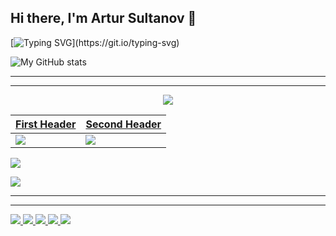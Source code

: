 ## Hi there, I'm Artur Sultanov 👋

[![Typing SVG](https://readme-typing-svg.herokuapp.com?color=%2336BCF7&lines=Welcome+to+my+github+!!)](https://git.io/typing-svg)

![My GitHub stats](https://github-readme-stats.vercel.app/api?username=Burmachine&theme=tokyonight&show_icons=true)

___
___
<div align="center">

<a href="https://github.com/Burmachine/Burmachine">
<img align="center" src="https://github-readme-stats.vercel.app/api?username=Burmachine&show_icons=true&theme=tokyonight"
</a>
</div>
  
  
  
| First Header  | Second Header |
| ------------- | ------------- |
| ![](https://github-profile-summary-cards.vercel.app/api/cards/most-commit-language?username=BurMachine&theme=tokyonight) | ![](https://github-profile-summary-cards.vercel.app/api/cards/repos-per-language?username=BurMachine&theme=tokyonight)  |

![](https://github-profile-summary-cards.vercel.app/api/cards/most-commit-language?username=BurMachine&theme=tokyonight)
  
![](https://github-profile-summary-cards.vercel.app/api/cards/repos-per-language?username=BurMachine&theme=tokyonight)
  
___
___

![](https://github-profile-summary-cards.vercel.app/api/cards/profile-details?username=BurMachine&theme=tokyonight)
![](https://github-profile-summary-cards.vercel.app/api/cards/most-commit-language?username=BurMachine&theme=tokyonight)
![](https://github-profile-summary-cards.vercel.app/api/cards/repos-per-language?username=BurMachine&theme=tokyonight)
![](https://github-profile-summary-cards.vercel.app/api/cards/stats?username=BurMachine&theme=solarized_dark)
![](https://github-profile-summary-cards.vercel.app/api/cards/productive-time?username=BurMachine&theme=solarized_dark)


